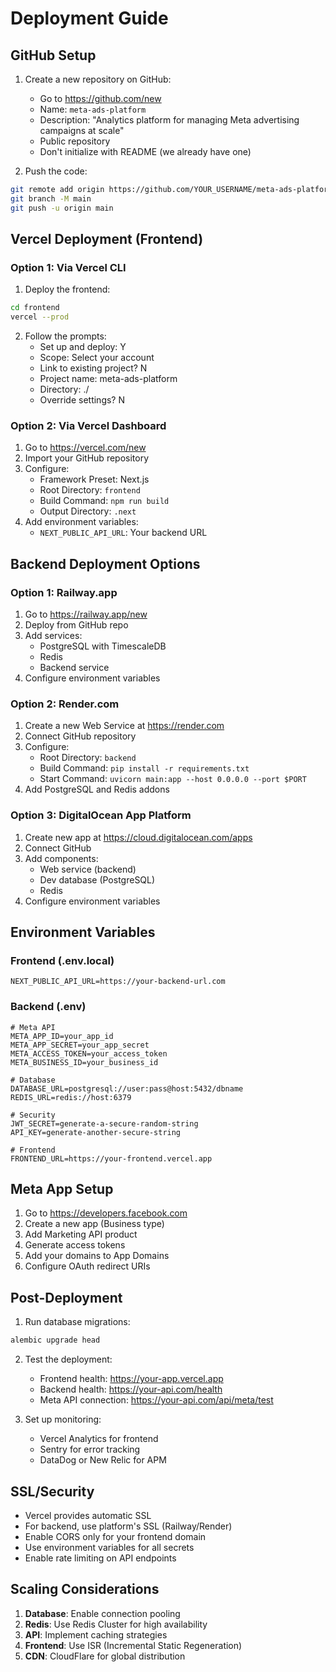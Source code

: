 # Deployment Guide

## GitHub Setup

1. Create a new repository on GitHub:
   - Go to https://github.com/new
   - Name: `meta-ads-platform`
   - Description: "Analytics platform for managing Meta advertising campaigns at scale"
   - Public repository
   - Don't initialize with README (we already have one)

2. Push the code:
```bash
git remote add origin https://github.com/YOUR_USERNAME/meta-ads-platform.git
git branch -M main
git push -u origin main
```

## Vercel Deployment (Frontend)

### Option 1: Via Vercel CLI

1. Deploy the frontend:
```bash
cd frontend
vercel --prod
```

2. Follow the prompts:
   - Set up and deploy: Y
   - Scope: Select your account
   - Link to existing project? N
   - Project name: meta-ads-platform
   - Directory: ./
   - Override settings? N

### Option 2: Via Vercel Dashboard

1. Go to https://vercel.com/new
2. Import your GitHub repository
3. Configure:
   - Framework Preset: Next.js
   - Root Directory: `frontend`
   - Build Command: `npm run build`
   - Output Directory: `.next`
4. Add environment variables:
   - `NEXT_PUBLIC_API_URL`: Your backend URL

## Backend Deployment Options

### Option 1: Railway.app

1. Go to https://railway.app/new
2. Deploy from GitHub repo
3. Add services:
   - PostgreSQL with TimescaleDB
   - Redis
   - Backend service
4. Configure environment variables

### Option 2: Render.com

1. Create a new Web Service at https://render.com
2. Connect GitHub repository
3. Configure:
   - Root Directory: `backend`
   - Build Command: `pip install -r requirements.txt`
   - Start Command: `uvicorn main:app --host 0.0.0.0 --port $PORT`
4. Add PostgreSQL and Redis addons

### Option 3: DigitalOcean App Platform

1. Create new app at https://cloud.digitalocean.com/apps
2. Connect GitHub
3. Add components:
   - Web service (backend)
   - Dev database (PostgreSQL)
   - Redis
4. Configure environment variables

## Environment Variables

### Frontend (.env.local)
```
NEXT_PUBLIC_API_URL=https://your-backend-url.com
```

### Backend (.env)
```
# Meta API
META_APP_ID=your_app_id
META_APP_SECRET=your_app_secret
META_ACCESS_TOKEN=your_access_token
META_BUSINESS_ID=your_business_id

# Database
DATABASE_URL=postgresql://user:pass@host:5432/dbname
REDIS_URL=redis://host:6379

# Security
JWT_SECRET=generate-a-secure-random-string
API_KEY=generate-another-secure-string

# Frontend
FRONTEND_URL=https://your-frontend.vercel.app
```

## Meta App Setup

1. Go to https://developers.facebook.com
2. Create a new app (Business type)
3. Add Marketing API product
4. Generate access tokens
5. Add your domains to App Domains
6. Configure OAuth redirect URIs

## Post-Deployment

1. Run database migrations:
```bash
alembic upgrade head
```

2. Test the deployment:
   - Frontend health: https://your-app.vercel.app
   - Backend health: https://your-api.com/health
   - Meta API connection: https://your-api.com/api/meta/test

3. Set up monitoring:
   - Vercel Analytics for frontend
   - Sentry for error tracking
   - DataDog or New Relic for APM

## SSL/Security

- Vercel provides automatic SSL
- For backend, use platform's SSL (Railway/Render)
- Enable CORS only for your frontend domain
- Use environment variables for all secrets
- Enable rate limiting on API endpoints

## Scaling Considerations

1. **Database**: Enable connection pooling
2. **Redis**: Use Redis Cluster for high availability
3. **API**: Implement caching strategies
4. **Frontend**: Use ISR (Incremental Static Regeneration)
5. **CDN**: CloudFlare for global distribution
